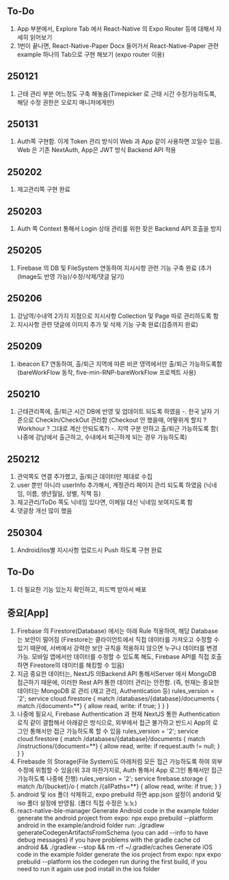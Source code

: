 ## To-Do
1) App 부분에서, Explore Tab 에서 React-Native 의 Expo Router 등에 대해서 자세히 읽어보기
2) 1번이 끝나면, React-Native-Paper Docx 들어가서 React-Native-Paper 관련 example 하나의 Tab으로 구현 해보기 (expo router 이용)

## 250121
1) 근태 관리 부분 어느정도 구축 해놓음(Timepicker 로 근태 시간 수정가능하도록, 해당 수정 권한은 오로지 매니저에게만)

## 250131
1) Auth쪽 구현함. 이게 Token 관리 방식이 Web 과 App 같이 사용하면 꼬일수 있음. Web 은 기존 NextAuth, App은 JWT 방식 Backend API 적용

## 250202
1) 재고관리쪽 구현 완료

## 250203
1) Auth 쪽 Context 통해서 Login 상태 관리를 위한 잦은 Backend API 호출을 방지

## 250205
1) Firebase 의 DB 및 FileSystem 연동하여 지시사항 관련 기능 구축 완료 (추가(Image도 반영 가능)/수정/삭제/댓글 달기)

## 250206
1) 강남역/수내역 2가지 지점으로 지시사항 Collection 및 Page 따로 관리하도록 함
2) 지시사항 관련 댓글에 이미지 추가 및 삭제 기능 구축 완료(검증까지 완료)

## 250209
1) ibeacon E7 연동하여, 출/퇴근 지역에 따른 비콘 영역에서만 출/퇴근 가능하도록함 (bareWorkFlow 동작, five-min-RNP-bareWorkFlow 프로젝트 사용)

## 250210
1) 근태관리쪽에, 출/퇴근 시간 DB에 반영 및 업데이트 되도록 하였음 
   -. 한국 날자 기준으로 CheckIn/CheckOut 관리함
      (Checkout 안 했을때, 어떻위게 할지 ? Workhour ? 그대로 계산 안되도록?)
   -. 지역 구분 안하고 출/퇴근 가능하도록 함( 나중에 강남에서 출근하고, 수내에서 퇴근하게 되는 경우 가능하도록)

## 250212
1) 관악쪽도 연결 추가했고, 출/퇴근 데이터만 제대로 수집
2) user 뿐만 아니라 userInfo 추가해서, 계정관리 페이지 관리 되도록 하였음 (닉네임, 이름, 생년월일, 성별, 직책 등)
3) 재고관리/ToDo 쪽도 닉네임 있다면, 이메일 대신 닉네임 보여지도록 함
4) 댓글창 개선 많이 했음

## 250304
1) Android/ios별 지시사항 업로드시 Push 하도록 구현 완료

## To-Do
1) 더 필요한 기능 있는지 확인하고, 피드백 받아서 배포

## 중요[App]
1) Firebase 의 Firestore(Database) 에서는 아래 Rule 적용하여, 해당 Database는 보안이 떨어짐 
(Firestore는 클라이언트에서 직접 데이터를 가져오고 수정할 수 있기 때문에, 서버에서 강력한 보안 규칙을 적용하지 않으면 누구나 데이터를 변경 가능.
모바일 앱에서만 데이터를 수정할 수 있도록 해도, Firebase API를 직접 호출하면 Firestore의 데이터를 해킹할 수 있음)
2) 지금 중요한 데이터는, NextJS 의Backend API 통해서Server 에서 MongoDB 접근하기 때문에, 이러한 Rest API 통한 데이터 관리는 안전함. 
(즉, 현재는 중요한 데이터는 MongoDB 로 관리 (재고 관리, Authentication 등)
rules_version = '2';
service cloud.firestore {
  match /databases/{database}/documents {
    match /{document=**} {
      allow read, write: if true;
    }
  }
}
3) 나중에 필요시, Firebase Authentication 과 현재 NextJS 통한 Authentication 로직 같이 결합해서 아래같은 방식으로, 외부에서 접근 불가하고 반드시 App의 로그인 통해서만 접근 가능하도록 할 수 있음 
rules_version = '2';
service cloud.firestore {
  match /databases/{database}/documents {
    match /instructions/{document=**} {
      allow read, write: if request.auth != null;
    }
  }
}
4) Firebasde 의 Storage(File System)도 아래처럼 모든 접근 가능하도록 하여 외부 수정에 위험할 수 있음(위 3과 마찬가지로, Auth 통해서 App 로그인 통해서만 접근 가능하도록 나중에 진행)
rules_version = '2';
service firebase.storage {
  match /b/{bucket}/o {
    match /{allPaths=**} {
      allow read, write: if true;
    }
  }
5) android 및 ios 폴더 삭제하고, expo prebuild 하면 app.json 설정이 andorid 및 iso 폴더 설정에 반영됨. (폴더 직접 수정은 노노)
6) react-native-ble-manager
Generate Android code
in the example folder generate the android project from expo: npx expo prebuild --platform android
in the example/android folder run: ./gradlew generateCodegenArtifactsFromSchema (you can add --info to have debug messages)
if you have problems with the gradle cache cd android && ./gradlew --stop && rm -rf ~/.gradle/caches
Generate iOS code
in the example folder generate the ios project from expo: npx expo prebuild --platform ios
the codegen run during the first build, if you need to run it again use pod install in the ios folder
